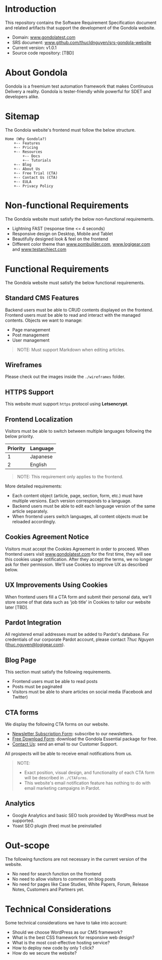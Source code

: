 # Introduction
This repository contains the Software Requirement Specification document and related artifacts that support the development of the Gondola website.
* Domain: www.gondolatest.com
* SRS document: www.github.com/thucldnguyen/srs-gondola-website
* Current version: v1.0.1
* Source code repository: [TBD]

# About Gondola
Gondola is a freemium test automation framework that makes Continuous Delivery a reality. Gondola is tester-friendly while powerful for SDET and developers alike.

# Sitemap
The Gondola website's frontend must follow the below structure.
~~~~
Home (Why Gondola?)
    +-- Features
    +-- Pricing
    +-- Resources
        +-- Docs
        +-- Tutorials        
    +-- Blog    
    +-- About Us
    +-- Free Trial (CTA)
    +-- Contact Us (CTA)
    +-- EULA
    +-- Privacy Policy
~~~~

# Non-functional Requirements
The Gondola website must satisfy the below non-functional requirements.
* Lightning FAST (response time <= 4 seconds)
* Responsive design on Desktop, Mobile and Tablet
* Beautifully designed look & feel on the frontend
* Different color theme than www.pombuilder.com, www.logigear.com and www.testarchiect.com

# Functional Requirements
The Gondola website must satisfy the below functional requirements.

## Standard CMS Features
Backend users must be able to CRUD contents displayed on the frontend. Frontend users must be able to read and interact with the managed contents. Objects we want to manage:
* Page management
* Post management
* User management

> NOTE: Must support Markdown when editing articles.

## Wireframes
Please check out the images inside the `./wireframes` folder.

## HTTPS Support
This website must support `https` protocol using **Letsencrypt**.

## Frontend Localization
Visitors must be able to switch between multiple languages following the below priority.

Priority | Language
---------|---------
1 | Japanese 
2 | English 

> NOTE: This requirement only applies to the frontend. 

More detailed requirements:
* Each content object (article, page, section, form, etc.) must have multiple versions. Each version corresponds to a language.
* Backend users must be able to edit each language version of the same article separately.
* When frontend users switch languages, all content objects must be reloaded accordingly.

## Cookies Agreement Notice
Visitors must accept the Cookies Agreement in order to proceed. When frontend users visit www.gondolatest.com for the first time, they will see this cookies usage notification.  After they accept the terms, we no longer ask for their permission. We'll use Cookies to improve UX as described below.

## UX Improvements Using Cookies
When frontend users fill a CTA form and submit their personal data, we'll store some of that data such as 'job title' in Cookies to tailor our website later [TBD].

## Pardot Integration
All registered email addresses must be added to Pardot's database. For credentials of our corporate Pardot account, please contact _Thuc Nguyen_ (thuc.nguyen@logigear.com).

## Blog Page
This section must satisfy the following requirements. 
* Frontend users must be able to read posts
* Posts must be paginated
* Visitors must be able to share articles on social media (Facebook and Twitter)

## CTA forms
We display the following CTA forms on our website.
* [Newsletter Subscription Form](./CTAForms/NewsletterSubscription.md): subscribe to our newsletters. 
* [Free Download Form](./CTAForms/FreeDownload.md): download the Gondola Essential package for free. 
* [Contact Us](./CTAForms/ContactUs.md): send an email to our Customer Support. 

All prospects will be able to receive email notifications from us.  

> NOTE: 
> * Exact position, visual design, and functionality of each CTA form will be described in `./CTAForms`.
> * This website's email notification feature has nothing to do with email marketing campaigns in Pardot.

## Analytics
* Google Analytics and basic SEO tools provided by WordPress must be supported.
* Yoast SEO plugin (free) must be preinstalled

# Out-scope
The following functions are not necessary in the current version of the website.
* No need for search function on the frontend
* No need to allow visitors to comment on blog posts
* No need for pages like Case Studies, White Papers, Forum, Release Notes, Customers and Partners yet.

# Technical Considerations
Some technical considerations we have to take into account:
* Should we choose WordPress as our CMS framework?
* What is the best CSS framework for responsive web design?
* What is the most cost-effective hosting service?
* How to deploy new code by only 1 click?
* How do we secure the website?